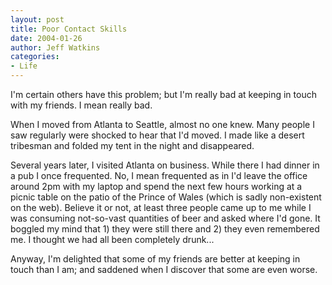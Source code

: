 ```yaml
---
layout: post
title: Poor Contact Skills
date: 2004-01-26
author: Jeff Watkins
categories:
- Life
---
```


<p>I'm certain others have this problem; but I'm really bad at keeping
in touch with my friends. I mean really bad.</p>
<p>When I moved from Atlanta to Seattle, almost no one knew. Many
people I saw regularly were shocked to hear that I'd moved. I made like
a desert tribesman and folded my tent in the night and disappeared.</p>
<p>Several years later, I visited Atlanta on business. While there I
had dinner in a pub I once frequented. No, I mean frequented as in I'd
leave the office around 2pm with my laptop and spend the next few hours
working at a picnic table on the patio of the Prince of Wales (which is
sadly non-existent on the web). Believe it or not, at least three
people came up to me while I was consuming not-so-vast quantities of
beer and asked where I'd gone. It boggled my mind that 1) they were
still there and 2) they even remembered me. I thought we had all been
completely drunk...</p>
<p>Anyway, I'm delighted that some of my friends are better at keeping
in touch than I am; and saddened when I discover that some are even
worse.</p>